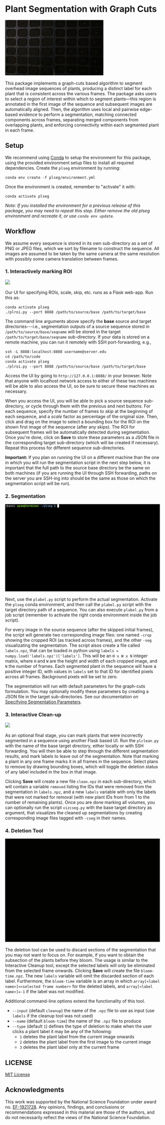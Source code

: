 # Plant Segmentation with Graph Cuts

![](images/results.gif)

This package implements a graph-cuts based algorithm to segment overhead image sequences of plants, producing a distinct label for each plant that is consistent across the various frames. The package asks users to select a region of interest within which to segment plants—this region is annotated in the first image of the sequence and subsequent images are automatically aligned. Then, the algorithm uses local and pairwise edge-based evidence to perform a segmentation, matching connected components across frames, separating merged components from overlapping plants, and enforcing connectivity within each segmented plant in each frame.

## Setup

We recommend using [Conda](https://www.anaconda.com/download) to setup the environment for this package, using the provided environment setup files to install all required dependencies. Create the `plseg` environment by running:
```
conda env create -f plseg/environment.yml
```
Once the environment is created, remember to "activate" it with:
```
conda activate plseg
```

<i>Note: If you installed the environment for a previous release of this package, you may need to repeat this step. Either remove the old plseg environment and recreate it, or use `conda env update`.</i>

## Workflow

We assume every sequence is stored in its own sub-directory as a set of PNG or JPEG files, which we sort by filename to construct the sequence. All images are assumed to be taken by the same camera at the same resolution with possibly some camera translation between frames.

### 1. Interactively marking ROI

![](images/uidemo.gif)

Our UI for specifying ROIs, scale, skip, etc. runs as a Flask web-app. Run this as:
``` shell
conda activate plseg
./plroi.py --port 8888 /path/to/source/base /path/to/target/base
```
The command line arguments above specify the **base** source and target directories---i.e., segmentation outputs of a source sequence stored in `/path/to/source/base/seqname` will be stored in the target `/path/to/target/base/seqname` sub-directory. If your data is stored on a remote machine, you can run it remotely with SSH port-forwarding, e.g.,
``` shell
ssh -L 8888:localhost:8888 username@server.edu
cd /path/to/code
conda activate plseg
./plroi.py --port 8888 /path/to/source/base /path/to/target/base
```
Access the UI by going to `http://127.0.0.1:8888/` in your browser. Note that anyone with localhost network access to either of these two machines will be able to also access the UI, so be sure to secure these machines as necessary.


When you access the UI, you will be able to pick a source sequence sub-directory, or cycle through them with the previous and next buttons. For each sequence, specify the number of frames to _skip_ at the beginning of each sequence, and a _scale_ factor as percentage of the original size. Then, click and drag on the image to select a bounding box for the ROI on the shown first image of the sequence (after any skips). The ROI for subsequent frames will be automatically detected during segmentation. Once you're done, click on **Save** to store these parameters as a JSON file in the corresponding target sub-directory (which will be created if necessary). Repeat this process for different sequence sub-directories.

**Important:** If you plan on running the UI on a different machine than the one in which you will run the segmentation script in the next step below, it is important that the full path to the source base directory be the same on both machines  (if you are running the UI through SSH forwarding, paths on the server you are SSH-ing into should be the same as those on which the segmentation script will be run).

### 2. Segmentation

![](images/lbldemo.gif)

Next, use the `plabel.py` script to perform the actual segmentation. Activate the `plseg` conda environment, and then call the `plabel.py` script with the target directory path of a sequence. You can also execute `plabel.py` from a job script (remember to activate the right conda environment inside the job script).

For every image in the source sequence (after the skipped initial frames), the script will generate two corresponding image files: one named `-crop` showing the cropped ROI (as tracked across frames), and the other `-seg` visualizating the segmentation. The script alsos create a file called `labels.npz`, that can be loaded in python using `labels = numpy.load('labels.npz')['labels']`. This will be an `H x W x N` integer matrix, where `H` and `W` are the height and width of each cropped image, and `N` the number of frames. Each segmented plant in the sequence will have a positive integer ID, with values in `labels` set to that ID for identified pixels across all frames. Background pixels will be set to zero.

The segmentation will run with default parameters for the graph-cuts formulation. You may optionally modify these parameters by creating a JSON file in the target sub-directories. See our documentation on [Specifying Segmentation Parameters](SEGOPT.md).

### 3. Interactive Clean-up 

![](images/cldemo.gif)

As an optional final stage, you can mark plants that were incorrectly segmented in a sequence using another Flask based UI. Run the `plclean.py` with the name of the base target directory, either locally or with SSH forwarding. You will then be able to step through the different segmentation results, and mark labels to leave out of the segmentation. Note that marking a plant in any one frame marks it in all frames in the sequence. Select plans to remove by drawing bounding boxes, which will toggle the deletion status of any label included in the box in that image.

Clicking **Save** will create a new file `clean.npz` in each sub-directory, which will contain a variable `removed` listing the IDs that were removed from the segmentation in `labels.npz`, and a new `labels` variable with only the labels that were not marked for removal (with new plant IDs from from 1 to the number of remaining plants). Once you are done marking all volumes, you can optionally run the script `vizcseg.py` with the base target directory as argument, that visualizes the cleaned up segmentations by creating corresponding image files tagged with `-cseg` in their names.

### 4. Deletion Tool

![](images/deletion-demo.gif)

The deletion tool can be used to discard sections of the segmentation that you may not want to focus on. For example, if you want to obtain the subsection of the plants before they bloom. The usage is similar to the Interactive Cleanup tool, except the selected labels will only be eliminated from the selected frame onwards. Clicking **Save** will create the file `bloom-time.npz`. The new `labels` variable will omit the discarded section of each label. Furthermore, the `bloom-time` variable is an array in which `array[<label name>]=<selected frame number>` for the deleted labels, and `array[<label name>]=-1` if the label was not modified. 

Additional command-line options extend the functionality of this tool. 

* `--input` (default `cleanup`) the name of the `.npz` file to use as input (use `labels` if the cleanup tool was not used)
* `--name` (default `bloom-time`) the name of the `.npz` file to produce
* `--type` (default `1`) defines the type of deletion to make when the user clicks a plant label it may be any of the following:
  * `1` deletes the plant label from the current image onwards
  * `2` deletes the plant label from the first image to the current image
  * `3` deletes the plant label only at the current frame



## LICENSE

[MIT License](LICENSE)

## Acknowledgments

This work was supported by the National Science Foundation under award no. [EF-1921728](https://nsf.gov/awardsearch/showAward?AWD_ID=1921728). Any opinions, findings, and conclusions or recommendations expressed in this material are those of the authors, and do not necessarily reflect the views of the National Science Foundation.
